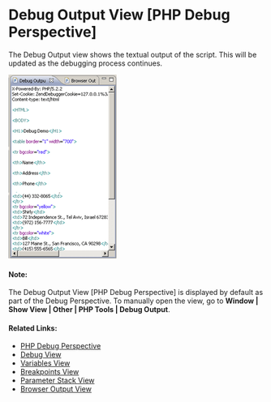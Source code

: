 # Debug Output View [PHP Debug Perspective]

<!--context:debug_output_view-->

The Debug Output view shows the textual output of the script. This will be updated as the debugging process continues.

![Debug Output View](images/debug_output_view.png "Debug Output View")

<!--note-start-->

#### Note:

The Debug Output View [PHP Debug Perspective] is displayed by default as part of the Debug Perspective. To manually open the view, go to **Window | Show View | Other | PHP Tools | Debug Output**.

<!--note-end-->

<!--links-start-->

#### Related Links:

 * [PHP Debug Perspective](000-index.md)
 * [Debug View](008-debug_view.md)
 * [Variables View](016-variables_view.md)
 * [Breakpoints View](024-breakpoints_view.md)
 * [Parameter Stack View](032-parameter_stack.md)
 * [Browser Output View](056-browser_output_view.md)

<!--links-end-->
